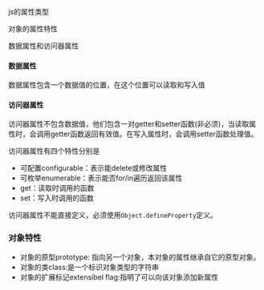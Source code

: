 js的属性类型

对象的属性特性

数据属性和访问器属性

#### 数据属性

数据属性包含一个数据值的位置，在这个位置可以读取和写入值



#### 访问器属性

访问器属性不包含数据值，他们包含一对getter和setter函数(非必须)，当读取属性时，会调用getter函数返回有效值。在写入属性时，会调用setter函数处理值。

访问器属性有四个特性分别是

- 可配置configurable：表示能delete或修改属性
- 可枚举enumerable：表示能否for/in遍历返回该属性
- get：读取时调用的函数
- set：写入时调用的函数

访问器属性不能直接定义，必须使用``Object.defineProperty``定义。









### 对象特性

- 对象的原型prototype: 指向另一个对象，本对象的属性继承自它的原型对象。
- 对象的类class:是一个标识对象类型的字符串
- 对象的扩展标记extensibel flag:指明了可以向该对象添加新属性



